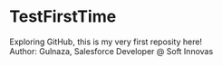 # TestFirstTime
Exploring GitHub, this is my very first reposity here!
<br>
Author: Gulnaza, Salesforce Developer @ Soft Innovas
